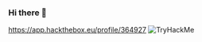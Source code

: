 ### Hi there 👋
<script src="[https://tryhackme.com/badge/235625](https://tryhackme.com/badge/235625)"></script>
https://app.hackthebox.eu/profile/364927
 <img src="https://tryhackme-badges.s3.amazonaws.com/BL4CK5T0RM.png" alt="TryHackMe">
<!--
**BlackstormCoder/BlackstormCoder** is a ✨ _special_ ✨ repository because its `README.md` (this file) appears on your GitHub profile.

Here are some ideas to get you started:

- 🔭 I’m currently working on ...
- 🌱 I’m currently learning ...
- 👯 I’m looking to collaborate on ...
- 🤔 I’m looking for help with ...
- 💬 Ask me about ...
- 📫 How to reach me: ...
- 😄 Pronouns: ...
- ⚡ Fun fact: ...
-->
